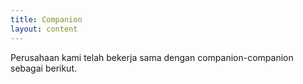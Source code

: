 ```yaml
---
title: Companion
layout: content
---
```


Perusahaan kami telah bekerja sama dengan companion-companion sebagai berikut.